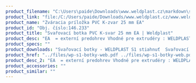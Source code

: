 ```yaml
---
product_filename: "C:\Users\paide\Downloads\www.weldplast.cz\markdown\svarovaci-botka-pvc-k-svar-25-mm-ea.md"
product_link: "file:/C:/Users/paide/Downloads/www.weldplast.cz/www.weldplast.cz/sk/svarovaci-botka-pvc-k-svar-25-mm-ea"
product_name: "Zváracia príložka PVC K-zvar 25 mm EA"
product_id: "Obj. číslo:146.233"
product_title: "Svařovací botka PVC K-svar 25 mm EA | Weldplast"
product_desc: "EA  = externí predohrev Vhodné pre extrudéry : WELDPLAST S2 PVCWELDPLAST S4WELDPLAST S6"
product_specs: ""
product_downloads: "Svařovací botky - WELDPLAST S1 stiahnuť  Svařovací botky - FUSION 2/3/3C WELDPLAST S2 stiahnuť  Svařovací botky - WELDPLAST S2 PVC S4 S6 stiahnuť"
product_href: "../files/wp-s1-botky-web.pdf ../files/wp-s1-botky-web.pdf ../files/prehled-botek-fusion-2-3-3c-weldplast-s21.pdf ../files/prehled-botek-fusion-2-3-3c-weldplast-s21.pdf ../files/prehled-botek-weldplast-s2pvc-s4-s62.pdf ../files/prehled-botek-weldplast-s2pvc-s4-s62.pdf"
product_desc_2: "EA  = externí predohrev Vhodné pre extrudéry : WELDPLAST S2 PVCWELDPLAST S4WELDPLAST S6"
product_accessories: ""
product_similar: ""
---
```

